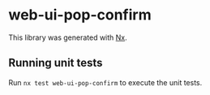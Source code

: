 # web-ui-pop-confirm

This library was generated with [Nx](https://nx.dev).

## Running unit tests

Run `nx test web-ui-pop-confirm` to execute the unit tests.
